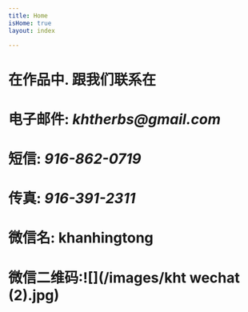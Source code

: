 ```yaml
---
title: Home
isHome: true
layout: index

---
```

# 在作品中. 跟我们联系在

# 电子邮件: **_khtherbs@gmail.com_**

# 短信: **_916-862-0719_**

# 传真: **_916-391-2311_** 

# 微信名: **khanhingtong**

# 微信二维码:![](/images/kht wechat (2).jpg)